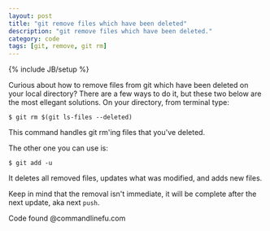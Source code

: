 ```yaml
---
layout: post
title: "git remove files which have been deleted"
description: "git remove files which have been deleted."
category: code
tags: [git, remove, git rm]
---
```

{% include JB/setup %}

Curious about how to remove files from git which have been deleted on your local directory? There are a few ways to do it, but these two below are the most ellegant solutions. On your directory, from terminal type: 

    $ git rm $(git ls-files --deleted)

This command handles git rm'ing files that you've deleted.

The other one you can use is:

    $ git add -u

It deletes all removed files, updates what was modified, and adds new files.

Keep in mind that the removal isn't immediate, it will be complete after the next update, aka next `push`.

Code found @commandlinefu.com 

